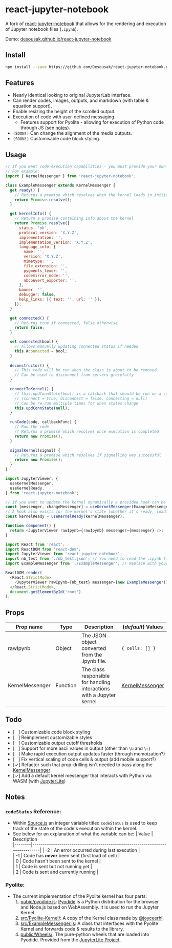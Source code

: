 # react-jupyter-notebook

A fork of <a href="https://github.com/Joeyonng/react-jupyter-notebook">react-jupyter-notebook</a> that allows for the rendering and execution of Jupyter notebook files (`.ipynb`).

Demo: <a href="https://desousak.github.io/react-jupyter-notebook">desousak.github.io/react-jupyter-notebook</a>

## Install

```bash
npm install --save https://github.com/Desousak/react-jupyter-notebook.git
```

## Features

- Nearly identical looking to original JupyterLab interface.
- Can render codes, images, outputs, and markdown (with table & equation support).
- Enable resizing the height of the scrolled output.
- Execution of code with user-defined messaging.
  - Features support for Pyolite - allowing for execution of Python code through JS (see [notes](#pyolite)).
- `(SOON!)` Can change the alignment of the media outputs.
- `(SOON!)` Customisable code block styling.

## Usage

```javascript
// If you want code execution capabilities - you must provide your own connection code
// For example:
import { KernelMessenger } from 'react-jupyter-notebook';

class ExampleMessenger extends KernelMessenger {
  get ready() {
    // Returns a promise which resolves when the kernel loads in initially
    return Promise.resolve();
  }

  get kernelInfo() {
    // Return a promise containing info about the kernel
    return Promise.resolve({
      status: 'ok',
      protocol_version: 'X.Y.Z',
      implementation: '',
      implementation_version: 'X.Y.Z',
      language_info: {
        name: '',
        version: 'X.Y.Z',
        mimetype: '',
        file_extension: '',
        pygments_lexer: '',
        codemirror_mode: '',
        nbconvert_exporter: '',
      },
      banner: '',
      debugger: false,
      help_links: [{ text: '', url: '' }],
    });
  }

  get connected() {
    // Returns true if connected, false otherwise
    return false;
  }

  set connected(bool) {
    // Allows manually updating connected status if needed
    this.#connected = bool;
  }
  
  deconstructor() {
    // This code will be run when the class is about to be removed
    // Can be used to disconnect from servers gracefully
  }

  connectToKernel() {
    // this.updConnState(bool) is a callback that should be run on a connection change
    // (connect = true, disconnect = false, connecting = null)
    // Can be re-run multiple times for when states change
    this.updConnState(null);
  }

  runCode(code, callbackFunc) {
    // Run the code
    // Returns a promise which resolves once execution is completed
    return new Promise();
  }

  signalKernel(signal) {
    // Returns a promise which resolves if signalling was successful
    return new Promise();
  }
}
```

```javascript
import JupyterViewer, {
  useKernelMessenger,
  useKernelReady,
} from 'react-jupyter-notebook';

// If you want to update the kernel dynamically a provided hook can be used
const [messenger, changeMessenger] = useKernelMessenger(ExampleMessenger);
// A hook also exists for the kernel's state (whether it's ready, loading, or disconnected)
const kernelReady = useKernelReady(kernelMessenger);

function component() {
  return <JupyterViewer rawIpynb={rawIpynb} messenger={messenger} />;
}
```

```javascript
import React from 'react';
import ReactDOM from 'react-dom';
import JupyterViewer from 'react-jupyter-notebook';
import nb_test from './nb_test.json'; // You need to read the .ipynb file into a JSON Object.
import ExampleMessenger from './ExampleMessenger'; // Replace with your own messenger class

ReactDOM.render(
  <React.StrictMode>
    <JupyterViewer rawIpynb={nb_test} messenger={new ExampleMessenger()} />
  </React.StrictMode>,
  document.getElementById('root')
);
```

## Props

| Prop name       | Type     | Description                                                           | (_default_) Values                          |
| --------------- | -------- | --------------------------------------------------------------------- | ------------------------------------------- |
| rawIpynb        | Object   | The JSON object converted from the .ipynb file.                       | `{ cells: [] }`                             |
| KernelMessenger | Function | The class responsible for handling interactions with a Jupyter kernel | [KernelMessenger](src/lib/JupyterViewer.js) |

## Todo

- [ &nbsp; ] Customizable code block styling
- [ &nbsp; ] Reimplement customizable styles
- [ &nbsp; ] Customizable output cutoff thresholds
- [ &nbsp; ] Support for more ascii values in output (other than `\b` and `\r`)
- [ &nbsp; ] Make rapid execution output updates faster (through memoization?)
- [ &nbsp; ] Fix vertical scaling of code cells & output (add mobile support?)
- [✓] Refactor such that prop-drilling isn't needed to pass along the [KernelMessenger](src/lib/JupyterViewer.js)
- [✓] Add a default kernel messenger that interacts with Python via WASM (with <a href="https://github.com/jupyterlite/jupyterlite">JupyterLite</a>)

## Notes

### `codeStatus` Reference:

- Within [Source.js](src/lib/Source.js) an integer variable titled `codeStatus` is used to keep track of the state of the code's execution within the kernel.
- See below for an explanation of what the variable can be:
  | Value | Description  
  |--------|------------------------------------------------------------------------------|
  | -2 | An error occurred during last execution |  
  | -1 | Code has **_never_** been sent (first load of cell) |  
  | 0 | Code hasn't been sent to the kernel |  
  | 1 | Code is sent but not running yet |  
  | 2 | Code is sent and currently running |

### Pyolite:

- The current implementation of the Pyolite kernel has four parts:
  1. [pubic/pyodide.js](pubic/pyodide.js): [Pyodide](https://pyodide.org/en/stable/) is a Python distribution for the browser and Node.js based on WebAssembly. It is used to run the Jupyter Kernel.
  2. [src/Pyolite-Kernel/](src/pyolite-kernel/): A copy of the Kernel class made by [@joyceerhl](https://github.com/joyceerhl/vscode-pyolite).
  3. [src/ExampleMessenger.js](src/ExampleMessenger.js): A class that interfaces with the Pyolite Kernel and forwards code & results to the library.
  4. [public/Wheels/](public/wheels/): The pure-python wheels that are loaded into Pyodide. Provided from the [JupyterLite Project](https://github.com/jupyterlite/jupyterlite).
